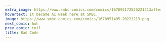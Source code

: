 ```yaml
---
extra_image: https://www.smbc-comics.com/comics/167095172520221213after.png
hovertext: It became AI week here at SMBC.
image: https://www.smbc-comics.com/comics/1670951495-20221213.png
next_comic: huh
prev_comic: toil
title: Bad Code
---
```


